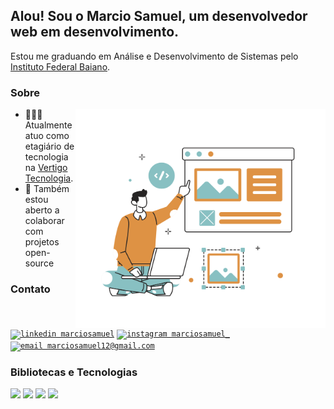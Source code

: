 ## Alou! Sou o Marcio Samuel, um desenvolvedor web em desenvolvimento.
Estou me graduando em Análise e Desenvolvimento de Sistemas pelo [Instituto Federal Baiano](https://ifbaiano.edu.br/portal/ads-guanambi/).

### Sobre
<img align="right" width="400px" src="https://github.com/marciosamuel/marciosamuel/blob/main/Website%20Design.svg"/>

- 👨🏽‍💻 Atualmente atuo como etagiário de tecnologia na [Vertigo Tecnologia](https://vertigo.com.br/).
- 🤝 Também estou aberto a colaborar com projetos open-source

### Contato

[<code><img src="https://img.shields.io/badge/linkedin-0077B5?style=for-the-badge&logo=linkedin&logoColor=white" alt="linkedin marciosamuel"/></code>](https://www.linkedin.com/in/marciosamuel/)
[<code><img src="https://img.shields.io/badge/instagram-E4405F?style=for-the-badge&logo=instagram&logoColor=white" alt="instagram marciosamuel_"/></code>](https://www.instagram.com/marciosamuel_/)
[<code><img src="https://img.shields.io/badge/email-EA4335?style=for-the-badge&logo=gmail&logoColor=white" alt="email marciosamuel12@gmail.com"/></code>](mailto:marciosamuel12@gmail.com)

### Bibliotecas e Tecnologias

<code><img min-width="10%" src="https://www.vectorlogo.zone/logos/mongodb/mongodb-icon.svg"></code>
<code><img min-width="10%" src="https://www.vectorlogo.zone/logos/expressjs/expressjs-icon.svg"></code>
<code><img min-width="10%" src="https://www.vectorlogo.zone/logos/reactjs/reactjs-icon.svg"></code>
<code><img min-width="10%" src="https://www.vectorlogo.zone/logos/nodejs/nodejs-icon.svg"></code>

[//]: <> (### Github status<img align="left" max-width="300px" min-width="40%" src="https://github-readme-stats.vercel.app/api/top-langs/?username=marciosamuel&layout=compact&title_color=4388F1&text_color=878787&bg_color=0D111700&langs_count=10"><img align="right" max-width="400px"  min-width="49%" src="https://github-readme-stats.vercel.app/api?username=marciosamuel&show_icons=true&theme=radical&title_color=4388F1&text_color=878787&icon_color=F9DA01&bg_color=0D111700&cache_seconds=25000&count_private=true">)
